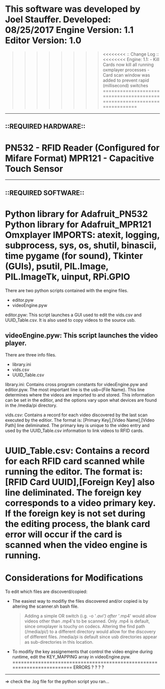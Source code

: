 This software was developed by Joel Stauffer.
Developed: 08/25/2017
Engine Version: 1.1
Editor Version: 1.0
========================================================================
>>>>>>>><<<<<<<<
:: Change Log ::
>>>>>>>><<<<<<<<
Engine:
   1.1:
      - Kill Cards now kill all running oxmplayer processes
      - Card scan window was added to prevent rapid (millisecond) switches
========================================================================
---------------------
::REQUIRED HARDWARE::
---------------------
PN532 - RFID Reader (Configured for Mifare Format)
MPR121 - Capacitive Touch Sensor
========================================================================
---------------------
::REQUIRED SOFTWARE::
---------------------
Python library for Adafruit_PN532
Python library for Adafruit_MPR121
Omxplayer
IMPORTS: atexit, logging, subprocess, sys, os, shutil, binascii, time
pygame (for sound), Tkinter (GUIs), psutil, PIL.Image, PIL.ImageTk,
uinput, RPi.GPIO
========================================================================

There are two python scripts contained with the engine files.

 - editor.pyw
 - videoEngine.pyw

editor.pyw: This script launches a GUI used to edit the vids.csv and
UUID_Table.csv. It is also used to copy videos to the source usb.

videoEngine.pyw: This script launches the video player.
------------------------------------------------------------------------
There are three info files.

 - library.ini
 - vids.csv
 - UUID_Table.csv

library.ini: Contains cross program constants for videoEngine.pyw and
editior.pyw. The most important line is the usb={File Name}. This line
determines where the videos are imported to and stored. This information
can be set in the editior, and the options vary upon what devices are 
found in the /media/pi directory.

vids.csv: Contains a record for each video discovered by the last scan
executed by the editior. The format is: 
   [Primary Key],[Video Name],[Video Path]
line deliminated. The primary key is unique to the video entry and used
by the UUID_Table.csv information to link videos to RFID cards.

UUID_Table.csv: Contains a record for each RFID card scanned while 
running the editor. The format is:
   [RFID Card UUID],[Foreign Key]
also line deliminated. The foreign key corresponds to a video primary
key. If the foreign key is not set during the editing process, the
blank card error will occur if the card is scanned when the video 
engine is running.
========================================================================
Considerations for Modifications
========================================================================
To edit which files are discoverd/copied:

 - The easiest way to modifiy the files discovered and/or copied is by
    altering the scanner.sh bash file.
    > Adding a simple OR switch (i.g. -o '*.avi') after '*.mp4' would
       allow videos other than .mp4's to be scanned. Only .mp4 is 
       default, since omxplayer is touchy on codecs.
    > Altering the find path (/media/pi/) to a different directory would
       allow for the discovery of different files. /media/pi is default
       since usb directories appear as sub-directories in this location.

 - To modifiy the key assignements that control the video engine during
    runtime, edit the KEY_MAPPING array in videoEngine.pyw.
========================================================================
ERRORS ? ? ? ?
--------------
=> check the .log file for the python script you ran...
